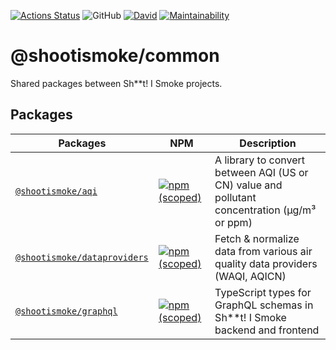 [![Actions Status](https://github.com/shootismoke/common/workflows/pr/badge.svg)](https://github.com/shootismoke/common/actions)
![GitHub](https://img.shields.io/github/license/shootismoke/common.svg)
[![David](https://img.shields.io/david/shootismoke/common.svg)](https://david-dm.org/shootismoke/common)
[![Maintainability](https://api.codeclimate.com/v1/badges/dfeff2fb9de150607af9/maintainability)](https://codeclimate.com/github/shootismoke/common/maintainability)

# @shootismoke/common

Shared packages between Sh\*\*t! I Smoke projects.

## Packages

| Packages                                                 | NPM                                                                                                                                      | Description                                                                                  |
| -------------------------------------------------------- | ---------------------------------------------------------------------------------------------------------------------------------------- | -------------------------------------------------------------------------------------------- |
| [`@shootismoke/aqi`](./packages/aqi)                     | [![npm (scoped)](https://img.shields.io/npm/v/@shootismoke/aqi.svg)](https://www.npmjs.com/package/@shootismoke/aqi)                     | A library to convert between AQI (US or CN) value and pollutant concentration (µg/m³ or ppm) |
| [`@shootismoke/dataproviders`](./packages/dataproviders) | [![npm (scoped)](https://img.shields.io/npm/v/@shootismoke/dataproviders.svg)](https://www.npmjs.com/package/@shootismoke/dataproviders) | Fetch & normalize data from various air quality data providers (WAQI, AQICN)                 |
| [`@shootismoke/graphql`](./packages/graphql)             | [![npm (scoped)](https://img.shields.io/npm/v/@shootismoke/graphql.svg)](https://www.npmjs.com/package/@shootismoke/graphql)             | TypeScript types for GraphQL schemas in Sh\*\*t! I Smoke backend and frontend                |
